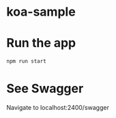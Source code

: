 # koa-sample

# Run the app

```bash
npm run start
```

# See Swagger
Navigate to localhost:2400/swagger
